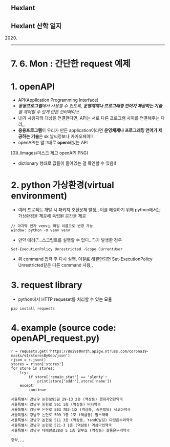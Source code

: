 ## Hexlant 
Hexlant 산학 일지  
---
2020.
---
# 7. 6. Mon : 간단한 request 예제  
# 1. openAPI
- API(Application Programming Interface)  
- _**응용프로그램**에서 사용할 수 있도록, **운영체제나 프로그래밍 언어가 제공하는 기술**을 제어할 수 있게 만든 인터페이스_  
- UI가 사용자와 대상을 연결한다면, API는 서로 다른 프로그램 사이를 연결해주는 다리,,
- **응용프로그램**이 우리가 만든 application이라면 **운영체제나 프로그래밍 언어가 제공하는 기술**은 sk 날씨정보나 카카오페이!!
- openAPI는 말그대로 **open**돼있는 API  

[0](./images/마스크 제고 openAPI.PNG)    
- dictionary 형태로 값들이 들어있는 걸 확인할 수 있음!!




# 2. python 가상환경(virtual environment)  
- 여러 프로젝트 개발 시 패키지 호환문제 발생,, 이를 해결하기 위해 python에서는 가상환경을 제공해 독립된 공간을 제공  

```
// 마지막 인자 venv는 파일 이름으로 변경 가능  
window: python -m venv venv
```  
- 만약 에러("...스크립트를 실행할 수 없다...")가 발생한 경우

```
Set-ExecutionPolicy Unrestricted -Scope CurrentUser
```

- 위 command 입력 후 다시 실행. 이걸로 해결안되면 Set-ExecutionPolicy Unrestricted같은 다른 command 사용,,




# 3. request library
- python에서 HTTP requeset를 처리할 수 있는 묘듈

```
pip install requests
```




# 4. example (source code: openAPI_request.py)  
```
r = requests.get('https://8oi9s0nnth.apigw.ntruss.com/corona19-masks/v1/storesByGeo/json')
rjson = r.json()
stores = rjson['stores']
for store in stores:
    try:
        if store['remain_stat'] == 'plenty':
            print(store['addr'],store['name'])
    except:
        continue
```  

```
서울특별시 강남구 논현로95길 29-13 2층 (역삼동) 경희자연한약국  
서울특별시 강남구 논현로 561 1층 (역삼동) 비타약국  
서울특별시 강남구 논현로 503 703-1호 (역삼동, 송촌빌딩) 세코아약국  
서울특별시 강남구 논현로 509 1층 1호 (역삼동) 팜스약국  
서울특별시 강남구 논현로 511 3층 (역삼동, YandC빌딩) 다정온누리약국  
서울특별시 강남구 논현로 521-3 1층 (역삼동) 역삼다인약국      
서울특별시 강남구 테헤란로28길 5 1층 일부호 (역삼동) 샬롬온누리약국  

중략,,,

```
